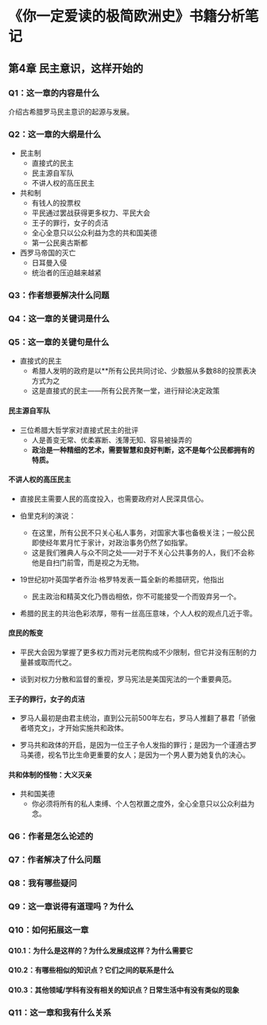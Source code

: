 # 《你一定爱读的极简欧洲史》书籍分析笔记

## 第4章 民主意识，这样开始的

### Q1：这一章的内容是什么

介绍古希腊罗马民主意识的起源与发展。

### Q2：这一章的大纲是什么

- 民主制
  - 直接式的民主
  - 民主源自军队
  - 不讲人权的高压民主
- 共和制
  - 有钱人的投票权
  - 平民通过罢战获得更多权力、平民大会
  - 王子的罪行，女子的贞洁
  - 全心全意只以公众利益为念的共和国美德
  - 第一公民奥古斯都
- 西罗马帝国的灭亡
  - 日耳曼入侵
  - 统治者的压迫越来越紧

### Q3：作者想要解决什么问题

### Q4：这一章的关键词是什么

### Q5：这一章的关键句是什么

- 直接式的民主
  - 希腊人发明的政府是以**所有公民共同讨论、少数服从多数88的投票表决方式为之
  - 这是直接式的民主——所有公民齐聚一堂，进行辩论决定政策

#### 民主源自军队

- 三位希腊大哲学家对直接式民主的批评
  - 人是善变无常、优柔寡断、浅薄无知、容易被操弄的
  - **政治是一种精细的艺术，需要智慧和良好判断，这不是每个公民都拥有的特质。**

#### 不讲人权的高压民主

- 直接民主需要人民的高度投入，也需要政府对人民深具信心。

- 伯里克利的演说：
  - 在这里，所有公民不只关心私人事务，对国家大事也备极关注；一般公民即使经年累月忙于家计，对政治事务仍然了如指掌。
  - 这是我们雅典人与众不同之处——对于不关心公共事务的人，我们不会称他是自扫门前雪，而是视之为无物。

- 19世纪初叶英国学者乔治·格罗特发表一篇全新的希腊研究，他指出
  - 民主政治和精英文化乃唇齿相依，你不可能接受一个而毁弃另一个。

- 希腊的民主的共治色彩浓厚，带有一丝高压意味，个人人权的观点几近于零。

#### 庶民的叛变

- 平民大会因为掌握了更多权力而对元老院构成不少限制，但它并没有压制的力量甚或取而代之。

- 谈到对权力分散和监督的重视，罗马宪法是美国宪法的一个重要典范。

#### 王子的罪行，女子的贞洁

- 罗马人最初是由君主统治，直到公元前500年左右，罗马人推翻了暴君「骄傲者塔克文」，才开始实施共和政体。

- 罗马共和政体的开启，是因为一位王子令人发指的罪行；是因为一个谨遵古罗马美德，视名节比生命更重要的女人；是因为一个男人要为她复仇的决心。

#### 共和体制的怪物：大义灭亲

- 共和国美德
  - 你必须将所有的私人束缚、个人包袱置之度外，全心全意只以公众利益为念。

### Q6：作者是怎么论述的

### Q7：作者解决了什么问题

### Q8：我有哪些疑问

### Q9：这一章说得有道理吗？为什么

### Q10：如何拓展这一章

#### Q10.1：为什么是这样的？为什么发展成这样？为什么需要它

#### Q10.2：有哪些相似的知识点？它们之间的联系是什么

#### Q10.3：其他领域/学科有没有相关的知识点？日常生活中有没有类似的现象

### Q11：这一章和我有什么关系
